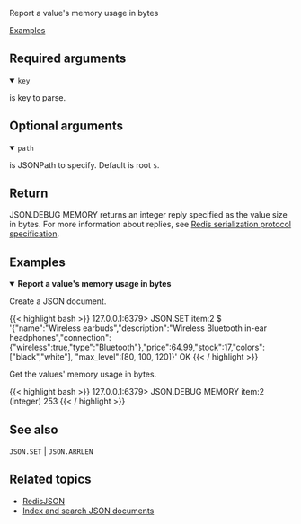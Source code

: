 Report a value's memory usage in bytes 

[Examples](#examples)

## Required arguments

<details open><summary><code>key</code></summary> 

is key to parse.
</details>

## Optional arguments

<details open><summary><code>path</code></summary> 

is JSONPath to specify. Default is root `$`. 
</details>

## Return

JSON.DEBUG MEMORY returns an integer reply specified as the value size in bytes.
For more information about replies, see [Redis serialization protocol specification](/docs/reference/protocol-spec).

## Examples

<details open>
<summary><b>Report a value's memory usage in bytes</b></summary>

Create a JSON document.

{{< highlight bash >}}
127.0.0.1:6379> JSON.SET item:2 $ '{"name":"Wireless earbuds","description":"Wireless Bluetooth in-ear headphones","connection":{"wireless":true,"type":"Bluetooth"},"price":64.99,"stock":17,"colors":["black","white"], "max_level":[80, 100, 120]}'
OK
{{< / highlight >}}

Get the values' memory usage in bytes.

{{< highlight bash >}}
127.0.0.1:6379> JSON.DEBUG MEMORY item:2
(integer) 253
{{< / highlight >}}
</details>

## See also

`JSON.SET` | `JSON.ARRLEN` 

## Related topics

* [RedisJSON](/docs/stack/json)
* [Index and search JSON documents](/docs/stack/search/indexing_json)

